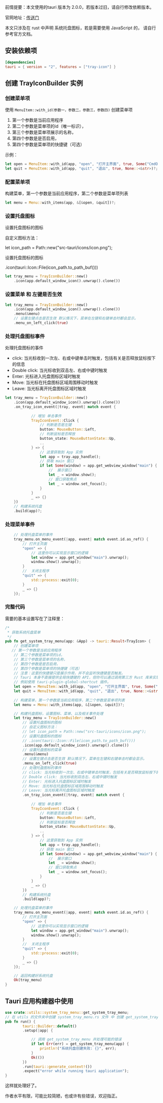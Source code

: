 前情提要：本文使用的tauri 版本为 2.0.0，若版本过旧，请自行修改依赖版本。

官网地址：[传送门](https://tauri.app/zh-cn/learn/system-tray/)

本文只涉及在 rust 中声明 系统托盘图标，若是需要使用 JavaScript 的， 请自行参考官方文档。

## 安装依赖项

```toml
[dependencies]
tauri = { version = "2", features = ["tray-icon"] }
```

## 创建 TrayIconBuilder 实例

### 创建菜单项

使用 `MenuItem::with_id(参数一，参数二，参数三，参数四)` 创建菜单项

1. 第一个参数是当前应用程序
2. 第二个参数是菜单项的id（唯一标识），
3. 第三个参数是菜单项展示的名称，
4. 第四个参数是是否启用，
5. 第四个参数是菜单项的快捷键（可选）

示例：

``` rust 
let open = MenuItem::with_id(app, "open", "打开主界面", true, Some("CmdOrControl+O"))?; 
let quit = MenuItem::with_id(app, "quit", "退出", true, None::<&str>)?;
```

### 配置菜单项

构建菜单，第一个参数是当前应用程序，第二个参数是菜单项列表

```rust
let menu = Menu::with_items(app, &[&open, &quit])?;
```

### 设置托盘图标

设置托盘图标的图标

自定义图标方法：

let icon_path = Path::new("src-tauri/icons/icon.png");

设置托盘图标的图标

.icon(tauri::Icon::File(icon_path.to_path_buf()))

```rust
let tray_menu = TrayIconBuilder::new()
    .icon(app.default_window_icon().unwrap().clone())
```

### 设置菜单 和 左键是否生效
```rust 
let tray_menu = TrayIconBuilder::new()
    .icon(app.default_window_icon().unwrap().clone())
    .menu(&menu)
    // 设置左键点击是否生效 默认情况下，菜单在左键和右键单击时都会显示。
    .menu_on_left_click(true)
```

### 处理托盘图标事件

处理托盘图标的事件

* click: 当光标收到一次左、右或中键单击时触发，包括有关是否释放鼠标按下的信息
* Double click: 当光标收到双击左、右或中键时触发
* Enter: 光标进入托盘图标区域时触发
* Move: 当光标在托盘图标区域周围移动时触发
* Leave: 当光标离开托盘图标区域时触发

```rust
let tray_menu = TrayIconBuilder::new()
    .icon(app.default_window_icon().unwrap().clone())
    .on_tray_icon_event(|tray, event| match event {
        
            // 增加 单击事件
            TrayIconEvent::Click {
                // 判断是否是左键
                button: MouseButton::Left,
                // 判断鼠标是否释放   
                button_state: MouseButtonState::Up, 
                ..
            } => {
                // 这里获取到 App 实例
                let app = tray.app_handle();   
                // 获取 main 窗口
                if let Some(window) = app.get_webview_window("main") {  
                    //  展示窗口
                    let _ = window.show(); 
                    // 窗口获取焦点   
                    let _ = window.set_focus();    
                }
            }
            _ => {}
    })
    // 构建系统托盘
    .build(app)?;
```

### 处理菜单事件
```rust
    // 处理托盘菜单的事件
    tray_menu.on_menu_event(|app, event| match event.id.as_ref() {
        // 打开主页面
        "open" => {
            // 这里你可以实现显示窗口的逻辑
            let window = app.get_window("main").unwrap();
            window.show().unwrap();
        }
        //  关闭主程序
        "quit" => {
            std::process::exit(0);
        }
        _ => {}
    });
```

### 完整代码
需要的基本设置写在了注释里：

```rust
/*
 * 获取系统托盘菜单
 */
pub fn get_system_tray_menu(app: &App) -> tauri::Result<TrayIcon> {
    // 创建菜单项
   // 第一个参数是当前应用程序
    // 第二个参数是菜单项的id，
    // 第三个参数是菜单项的名称，
    // 第四个参数是是否启用，
    // 第四个参数是菜单项的快捷键（可选） 
    // 注意：这里的快捷键只是展示作用，并不会监听快捷键是否触发。
    // Tauri 本身不直接提供全局快捷键的 API，但你可以通过调用第三方 Rust 库来实现全局快捷键监听;
    // 例如使用 tauri-plugin-global-shortcut 插件。
    let open = MenuItem::with_id(app, "open", "打开主界面", true, Some("CmdOrControl+O"))?;
    let quit = MenuItem::with_id(app, "quit", "退出", true, None::<&str>)?;
    
    // 构建菜单，第一个参数是当前应用程序，第二个参数是菜单项列表
    let menu = Menu::with_items(app, &[&open, &quit])?;

    // 构建托盘图标，设置图标、菜单、以及相关事件处理
    let tray_menu = TrayIconBuilder::new()
        // 设置托盘图标的图标
        // 自定义图标方法：
        // let icon_path = Path::new("src-tauri/icons/icon.png");
        // 设置托盘图标的图标
        // .icon(tauri::Icon::File(icon_path.to_path_buf()))
        .icon(app.default_window_icon().unwrap().clone())
        // 设置托盘图标的菜单
        .menu(&menu)
        // 设置左键点击是否生效 默认情况下，菜单在左键和右键单击时都会显示。
        .menu_on_left_click(true)
        // 处理托盘图标的事件
        // click: 当光标收到一次左、右或中键单击时触发，包括有关是否释放鼠标按下的信息
        // Double click: 当光标收到双击左、右或中键时触发
        // Enter: 光标进入托盘图标区域时触发
        // Move: 当光标在托盘图标区域周围移动时触发
        // Leave: 当光标离开托盘图标区域时触发
        .on_tray_icon_event(|tray, event| match event {
        
            // 增加 单击事件
            TrayIconEvent::Click {
                // 判断是否是左键
                button: MouseButton::Left,
                // 判断鼠标是否释放   
                button_state: MouseButtonState::Up, 
                ..
            } => {
                // 这里获取到 App 实例
                let app = tray.app_handle();   
                // 获取 main 窗口
                if let Some(window) = app.get_webview_window("main") {  
                    //  展示窗口
                    let _ = window.show(); 
                    // 窗口获取焦点   
                    let _ = window.set_focus();    
                }
            }
            _ => {}
        })
        // 构建系统托盘
        .build(app)?;

    // 处理托盘菜单的事件
    tray_menu.on_menu_event(|app, event| match event.id.as_ref() {
        // 打开主页面
        "open" => {
            // 这里你可以实现显示窗口的逻辑
            let window = app.get_window("main").unwrap();
            window.show().unwrap();
        }
        //  关闭主程序
        "quit" => {
            std::process::exit(0);
        }
        _ => {}
    });

    // 返回构建好系统托盘
    Ok(tray_menu)
}
```

## Tauri 应用构建器中使用

```rust
use crate::utils::system_tray_menu::get_system_tray_menu;
// 在 utils 的文件夹中创建 system_tray_menu.rs 文件 中 创建 get_system_tray_menu 函数
pub fn run() {
        tauri::Builder::default()
        .setup(|app| {

            // 调用 get_system_tray_menu 并处理可能的错误
            if let Err(err) = get_system_tray_menu(app) {
                println!("系统托盘创建失败: {}", err);
            }
            Ok(())
        })
        .run(tauri::generate_context!())
        .expect("error while running tauri application");
}
```

这样就处理好了。

作者水平有限，可能比较简陋，也或许有些错误，欢迎指正。

